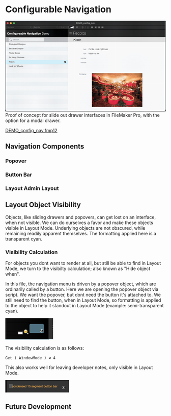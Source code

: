 # Configurable Navigation

![](./screens/DEMO_config_nav.gif)
Proof of concept for slide out drawer interfaces in FileMaker Pro, with the option for a modal drawer.

[DEMO_config_nav.fmp12](DEMO_config_nav.fmp12)

## Navigation Components


### Popover

### Button Bar

### Layout Admin Layout


## Layout Object Visibility
Objects, like sliding drawers and popovers, can get lost on an interface, when not visible. We can do ourselves a favor and make these objects visible in Layout Mode. Underlying objects are not obscured, while remaining readily apparent themselves. The formatting applied here is a transparent cyan.


### Visibility Calculation
For objects you dont want to render at all, but still be able to find in Layout Mode, we turn to the visibilty calculation; also known as "Hide object when".

In this file, the navigation menu is driven by a popover object, which are ordinarily called by a button. Here we are opening the popover object via script. We want the popover, but dont need the button it's attached to. We still need to find the button, when in Layout Mode, so formatting is applied to the object to help it standout in Layout Mode (example: semi-transparent cyan).

<img src="./screens/visibility_calculation.png" width="150">

The visibility calculation is as follows:

    Get ( WindowMode ) ≠ 4

This also works well for leaving developer notes, only visible in Layout Mode.

<img src="./screens/layout_notes.png" width="200">


## Future Development
